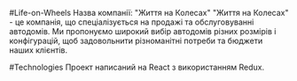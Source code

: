 #Life-on-Wheels
Назва компанії: "Життя на Колесах"
"Життя на Колесах" - це компанія, що спеціалізується на продажі та обслуговуванні автодомів. Ми пропонуємо широкий вибір автодомів різних розмірів і конфігурацій, щоб задовольнити різноманітні потреби та бюджети наших клієнтів.

#Technologies
Проект написаний на React з використанням Redux.


